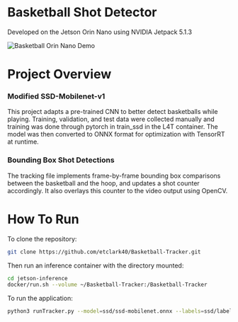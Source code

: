 # Basketball Shot Detector
Developed on the Jetson Orin Nano using NVIDIA Jetpack 5.1.3   

![Basketball Orin Nano Demo](https://github.com/etclark40/Basketball-Tracker/assets/131305180/71048368-2382-42e6-bfe8-9ef6f4ae37ea)

# Project Overview
### Modified SSD-Mobilenet-v1  
This project adapts a pre-trained CNN to better detect basketballs while playing. Training, validation, and test data were collected manually and training was done through pytorch in train_ssd in the L4T container. The model was then converted to ONNX format for optimization with TensorRT at runtime.
### Bounding Box Shot Detections
The tracking file implements frame-by-frame bounding box comparisons between the basketball and the hoop, and updates a shot counter accordingly. It also overlays this counter to the video output using OpenCV.

# How To Run
To clone the repository:
```sh
git clone https://github.com/etclark40/Basketball-Tracker.git  
```
Then run an inference container with the directory mounted:
```sh
cd jetson-inference  
docker/run.sh --volume ~/Basketball-Tracker:/Basketball-Tracker  
```
To run the application:
```sh
python3 runTracker.py --model=ssd/ssd-mobilenet.onnx --labels=ssd/labels.txt --input-blob=input_0 --output-cvg=scores --output-bbox=boxes /dev/video0
```
